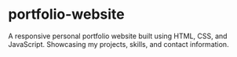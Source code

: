 # portfolio-website
A responsive personal portfolio website built using HTML, CSS, and JavaScript. Showcasing my projects, skills, and contact information.
